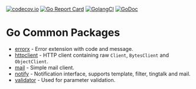 [![codecov.io](https://codecov.io/gh/vesoft-inc/go-pkg/branch/master/graph/badge.svg)](https://codecov.io/gh/vesoft-inc/go-pkg)
[![Go Report Card](https://goreportcard.com/badge/github.com/vesoft-inc/go-pkg)](https://goreportcard.com/report/github.com/vesoft-inc/go-pkg)
[![GolangCI](https://golangci.com/badges/github.com/vesoft-inc/go-pkg.svg)](https://golangci.com/r/github.com/vesoft-inc/go-pkg)
[![GoDoc](https://godoc.org/github.com/vesoft-inc/go-pkg?status.svg)](https://godoc.org/github.com/vesoft-inc/go-pkg)

# Go Common Packages

- [errorx](errorx) - Error extension with code and message.
- [httpclient](httpclient) - HTTP client containing raw `Client`, `BytesClient` and `ObjectClient`.
- [mail](mail) - Simple mail client.
- [notify](notify) - Notification interface, supports template, filter, tingtalk and mail.
- [validator](validator) - Used for parameter validation.
